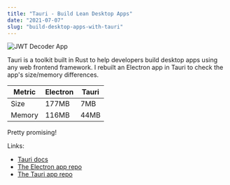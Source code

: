 ```yaml
---
title: "Tauri - Build Lean Desktop Apps"
date: "2021-07-07"
slug: "build-desktop-apps-with-tauri"
---
```


<script context="module">
  export const prerender = true;
</script>

<script>
  import { assets } from '$app/paths';
  let slug = "build-desktop-apps-with-tauri"
</script>

![JWT Decoder App]({assets}/images/{slug}/jwt-decoder-app.jpg)

Tauri is a toolkit built in Rust to help developers build desktop apps using any web frontend framework. I rebuilt an Electron app in Tauri to check the app's size/memory differences.

| Metric | Electron | Tauri |
| ------ | -------- | ----- |
| Size   | 177MB    | 7MB   |
| Memory | 116MB    | 44MB  |

Pretty promising!

Links:

- [Tauri docs](https://t.co/9QjLSYNn6E?amp=1)
- [The Electron app repo](https://github.com/Fghurayri/jwt-decoder)
- [The Tauri app repo](https://github.com/Fghurayri/tauri-jwt-decoder)
